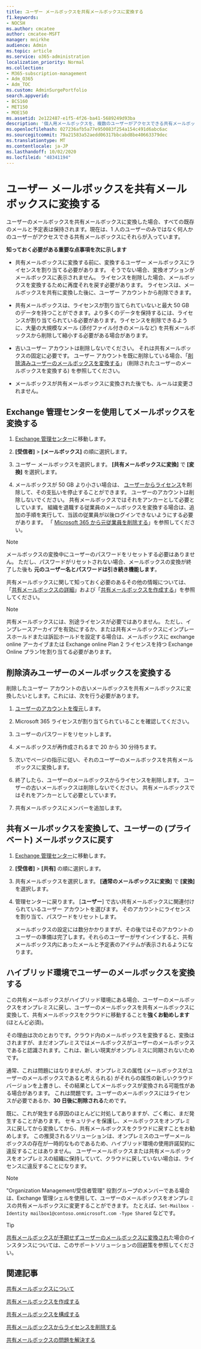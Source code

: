 ```yaml
---
title: ユーザー メールボックスを共有メールボックスに変換する
f1.keywords:
- NOCSH
ms.author: cmcatee
author: cmcatee-MSFT
manager: mnirkhe
audience: Admin
ms.topic: article
ms.service: o365-administration
localization_priority: Normal
ms.collection:
- M365-subscription-management
- Adm_O365
- Adm_TOC
ms.custom: AdminSurgePortfolio
search.appverid:
- BCS160
- MET150
- MOE150
ms.assetid: 2e122487-e1f5-4f26-ba41-5689249d93ba
description: '個人用メールボックスを、複数のユーザーがアクセスできる共有メールボックスに変換する方法について説明します。 '
ms.openlocfilehash: 027236afb5a77e950083f254a154c491d6abc6ac
ms.sourcegitcommit: 79a21583a52aedd06317bbcabd8be40663379dec
ms.translationtype: MT
ms.contentlocale: ja-JP
ms.lasthandoff: 10/02/2020
ms.locfileid: "48341194"
---
```

# <a name="convert-a-user-mailbox-to-a-shared-mailbox"></a>ユーザー メールボックスを共有メールボックスに変換する

ユーザーのメールボックスを共有メールボックスに変換した場合、すべての既存のメールと予定表は保持されます。現在は、1 人のユーザーのみではなく何人かのユーザーがアクセスできる共有メールボックスにそれらが入っています。

**知っておく必要がある重要な点事項を次に示します**

- 共有メールボックスに変換する前に、変換するユーザー メールボックスにライセンスを割り当てる必要があります。 そうでない場合、変換オプションがメールボックスに表示されません。 ライセンスを削除した場合、メールボックスを変換するために再度それを戻す必要があります。 ライセンスは、メールボックスを共有に変換した後に、ユーザー アカウントから削除できます。

- 共有メールボックスは、ライセンスが割り当てられていないと最大 50 GB のデータを持つことができます。より多くのデータを保持するには、ライセンスが割り当てられている必要があります。ライセンスを削除できるように、大量の大規模なメール (添付ファイル付きのメールなど) を共有メールボックスから削除して縮小する必要がある場合があります。

- 古いユーザー アカウントは削除しないでください。 それは共有メールボックスの固定に必要です。 ユーザー アカウントを既に削除している場合、「[削除済みユーザーのメールボックスを変換する](#convert-the-mailbox-of-a-deleted-user)」 (削除されたユーザーのメールボックスを変換する) を参照してください。

- メールボックスが共有メールボックスに変換された後でも、ルールは変更されません。

## <a name="use-the-exchange-admin-center-to-convert-a-mailbox"></a>Exchange 管理センターを使用してメールボックスを変換する
 
1. <a href="https://go.microsoft.com/fwlink/p/?linkid=2059104" target="_blank">Exchange 管理センター</a>に移動します。

2. **[受信者]** \> **[メールボックス]** の順に選択します。

3. ユーザー メールボックスを選択します。 **[共有メールボックスに変換]** で **[変換]** を選択します。

4. メールボックスが 50 GB より小さい場合は、 [ユーザーからライセンス](../manage/remove-licenses-from-users.md)を削除して、その支払いを停止することができます。 ユーザーのアカウントは削除しないでください。 共有メールボックスではそれをアンカーとして必要としています。 組織を退職する従業員のメールボックスを変換する場合は、追加の手順を実行して、当該の従業員が以後ログインできないようにする必要があります。 「 [Microsoft 365 から元従業員を削除する](../add-users/remove-former-employee.md)」を参照してください。
    
> [!NOTE]
> メールボックスの変換中にユーザーのパスワードをリセットする必要はありません。 ただし、パスワードがリセットされない場合、メールボックスの変換が終了した後も **元のユーザー名とパスワードは引き続き機能します**。

共有メールボックスに関して知っておく必要のあるその他の情報については、「[共有メールボックスの詳細](about-shared-mailboxes.md)」および「[共有メールボックスを作成する](create-a-shared-mailbox.md)」を参照してください。

> [!NOTE]
> 共有メールボックスには、別途ライセンスが必要ではありません。 ただし、インプレースアーカイブを有効にするか、または共有メールボックスにインプレースホールドまたは訴訟ホールドを設定する場合は、メールボックスに exchange online アーカイブまたは Exchange online Plan 2 ライセンスを持つ Exchange Online プラン1を割り当てる必要があります。


## <a name="convert-the-mailbox-of-a-deleted-user"></a>削除済みユーザーのメールボックスを変換する

削除したユーザー アカウントの古いメールボックスを共有メールボックスに変換したいとします。これには、次を行う必要があります。

1. [ユーザーのアカウントを復元](../add-users/restore-user.md)します。

2. Microsoft 365 ライセンスが割り当てられていることを確認してください。

3. ユーザーのパスワードをリセットします。
    
4. メールボックスが再作成されるまで 20 から 30 分待ちます。
    
5. 次いでページの指示に従い、それのユーザーのメールボックスを共有メールボックスに変換します。
    
6. 終了したら、ユーザーのメールボックスからライセンスを削除します。 ユーザーの古いメールボックスは削除しないでください。 共有メールボックスではそれをアンカーとして必要としています。
    
7. 共有メールボックスにメンバーを追加します。


## <a name="convert-a-shared-mailbox-back-to-a-users-private-mailbox"></a>共有メールボックスを変換して、ユーザーの (プライベート) メールボックスに戻す

1. <a href="https://go.microsoft.com/fwlink/p/?linkid=2059104" target="_blank">Exchange 管理センター</a>に移動します。
   
2. **[受信者]** \> **[共有]** の順に選択します。

3. 共有メールボックスを選択します。 **[通常のメールボックスに変換]** で **[変換]** を選択します。

4. 管理センターに戻ります。 [**ユーザー**] で古い共有メールボックスに関連付けられているユーザー アカウントを選びます。 そのアカウントにライセンスを割り当て、パスワードをリセットします。

   メールボックスの設定には数分かかりますが、その後ではそのアカウントのユーザーの準備は完了します。それらのユーザーがサインインすると、共有メールボックス内にあったメールと予定表のアイテムが表示されるようになります。

## <a name="convert-a-users-mailbox-in-a-hybrid-environment"></a>ハイブリッド環境でユーザーのメールボックスを変換する

この共有メールボックスがハイブリッド環境にある場合、ユーザーのメールボックスをオンプレミスに戻し、ユーザーのメールボックスを共有メールボックスに変換して、共有メールボックスをクラウドに移動することを**強くお勧めします** (ほとんど必須)。 

その理由は次のとおりです。クラウド内のメールボックスを変換すると、変換はされますが、まだオンプレミスではメールボックスがユーザーのメールボックスであると認識されます。これは、新しい現実がオンプレミスに同期されないためです。

通常、これは問題にはなりませんが、オンプレミスの属性 (メールボックスがユーザーのメールボックスであると考えられる) がそれらの属性の新しいクラウドバージョンを上書きし、その結果としてメールボックスが変換される可能性がある場合があります。 これは問題です。ユーザーのメールボックスにはライセンスが必要であるか、**30 日後に削除される**ためです。

既に、これが発生する原因のほとんどに対処してありますが、ごく希に、まだ発生することがあります。 セキュリティを保護し、メールボックスをオンプレミスに戻してから変換してから、共有メールボックスをクラウドに戻すことをお勧めします。 この推奨されるソリューションは、オンプレミスのユーザーメールボックスの存在が一時的なものであるため、ハイブリッド環境の使用許諾契約に違反することはありません。 ユーザーメールボックスまたは共有メールボックスをオンプレミスの組織に保持していて、クラウドに戻していない場合は、ライセンスに違反することになります。

> [!NOTE]
> "Organization Management/受信者管理" 役割グループのメンバーである場合は、Exchange 管理シェルを使用して、ユーザーのメールボックスをオンプレミスの共有メールボックスに変更することができます。 たとえば、`Set-Mailbox -Identity mailbox1@contoso.onmicrosoft.com -Type Shared` などです。

> [!TIP]
> [共有メールボックスが予期せずユーザーのメールボックスに変換され](https://support.microsoft.com/help/2710029/shared-mailboxes-are-unexpectedly-converted-to-user-mailboxes-after-di)た場合のインスタンスについては、このサポートソリューションの回避策を参照してください。
  
## <a name="related-articles"></a>関連記事

[共有メールボックスについて](about-shared-mailboxes.md)

[共有メールボックスを作成する](create-a-shared-mailbox.md)

[共有メールボックスを構成する](configure-a-shared-mailbox.md)

[共有メールボックスからライセンスを削除する](remove-license-from-shared-mailbox.md)

[共有メールボックスの問題を解決する](resolve-issues-with-shared-mailboxes.md)
